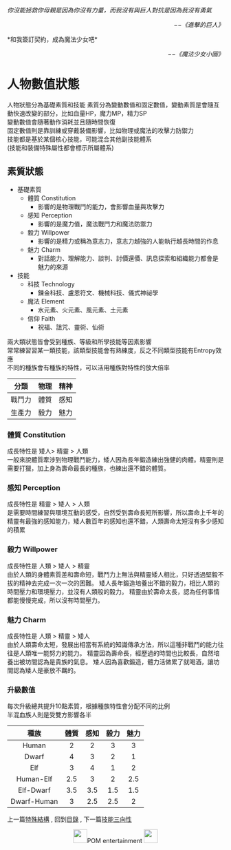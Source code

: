 *你沒能拯救你母親是因為你沒有力量，而我沒有與巨人對抗是因為我沒有勇氣*  
<p align="right"><i>−−《進擊的巨人》</i></p>  
*和我簽訂契約，成為魔法少女吧*  
<p align="right"><i>−−《魔法少女小圓》</i></p>


# 人物數值狀態
人物狀態分為基礎素質和技能
素質分為變動數值和固定數值，變動素質是會隨互動快速改變的部分，比如血量HP，魔力MP，精力SP  
變動數值會隨著動作消耗並且隨時間恢復  
固定數值則是靠訓練或穿戴裝備影響，比如物理或魔法的攻擊力防禦力  
技能都是基於某個核心技能，可能混合其他副技能體系  
(技能和裝備特殊屬性都會標示所屬體系)    

## 素質狀態
  * 基礎素質
    * 體質 Constitution
      * 影響的是物理戰鬥的能力，會影響血量與攻擊力
    * 感知 Perception
      * 影響的是魔力值，魔法戰鬥力和魔法防禦力
    * 毅力 Willpower
      * 影響的是精力或稱為意志力，意志力越強的人能執行越長時間的作息
    * 魅力 Charm
      * 對話能力、理解能力、談判、討價還價、訊息探索和組織能力都會是魅力的來源
  * 技能
    * 科技 Technology
      * 鍊金科技、盧恩符文、機械科技、儀式神祕學
    * 魔法 Element
      * 水元素、火元素、風元素、土元素
    * 信仰 Faith
      * 祝福、詛咒、靈術、仙術


兩大類狀態皆會受到種族、等級和所學技能等因素影響  
常常練習習某一類技能，該類型技能會有熟練度，反之不同類型技能有Entropy效應  
不同的種族會有種族的特性，可以活用種族對特性的放大倍率  

分類 | 物理| 精神
:--:|:--:|:--:
戰鬥力 | 體質 | 感知
生產力 | 毅力 | 魅力 


### 體質 Constitution
成長特性是 矮人> 精靈 > 人類  
一般來說體質牽涉到物理戰鬥能力，矮人因為長年鍛造練出強健的肉體。精靈則是需要打獵，加上身為壽命最長的種族，也練出還不錯的體質。

### 感知 Perception
成長特性是 精靈 > 矮人 > 人類  
是需要時間練習與環境互動的感受，自然受到壽命長短所影響，所以壽命上千年的精靈有最強的感知能力，矮人數百年的感知也還不錯，人類壽命太短沒有多少感知的積累

### 毅力 Willpower
成長特性是 人類 > 矮人 > 精靈  
由於人類的身體素質差和壽命短，戰鬥力上無法與精靈矮人相比，只好透過堅毅不拔的精神去完成一次一次的困難。
矮人長年鍛造培養出不錯的毅力，相比人類的時間壓力和環境壓力，並沒有人類般的毅力。
精靈由於壽命太長，認為任何事情都能慢慢完成，所以沒有時間壓力。

### 魅力 Charm
成長特性是 人類 > 精靈 > 矮人  
由於人類壽命太短，發展出相當有系統的知識傳承方法，所以這種非戰鬥的能力往往是人類唯一能努力的能力。
精靈因為壽命長，經歷過的時間也比較長，自然培養出被坊間認為是貴族的氣息。
矮人因為喜歡鍛造，體力活做累了就喝酒，讓坊間認為矮人是豪放不羈的。

### 升級數值
每次升級總共提升10點素質，根據種族特性會分配不同的比例  
半混血族人則是受雙方影響各半  


種族 | 體質 | 感知 | 毅力 | 魅力 
:--:|:--:|:--:|:--:|:--: 
Human | 2| 2| 3| 3
Dwarf | 4| 3| 2| 1
Elf | 3| 4| 1| 2
Human-Elf | 2.5| 3| 2| 2.5
Elf-Dwarf | 3.5| 3.5| 1.5| 1.5
Dwarf-Human | 3| 2.5| 2.5| 2




上一篇[特殊結構](https://partiallyorderedmagic.github.io/Setting/Ch3/Peculiar) ,
回到[目錄](https://partiallyorderedmagic.github.io/#ch-3-god-view) ,
下一篇[技能三向性](https://partiallyorderedmagic.github.io/Setting/Ch3/Triality)


<p align="center"><img src="https://github.com/PartiallyOrderedMagic/PartiallyOrderedMagic.github.io/raw/master/Icon/Design/4Element.svg" Height="32" />POM entertainment <img src="https://github.com/PartiallyOrderedMagic/PartiallyOrderedMagic.github.io/raw/master/Icon/Transparent/POM.png" Height="32" /></p>

